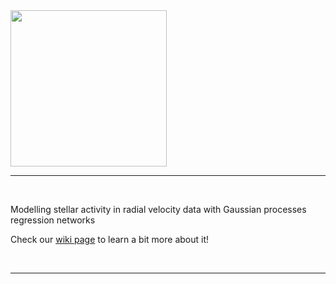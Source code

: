 <img align="centre" width="250" height="250" src="https://i.imgur.com/8jqfpoz.png"> 

***

<br/>

Modelling stellar activity in radial velocity data with Gaussian processes regression networks

Check our [wiki page](https://github.com/jdavidrcamacho/gpyrn/wiki) to learn a bit more about it!

<br/>

***
